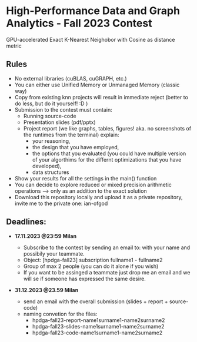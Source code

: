 # High-Performance Data and Graph Analytics - Fall 2023 Contest

GPU-accelerated Exact K-Nearest Neighobor with Cosine as distance metric


## Rules
- No external libraries (cuBLAS, cuGRAPH, etc.)
- You can either use Unified Memory or Unmanaged Memory (classic way)
- Copy from existing knn projects will result in immediate reject (better to do less, but do it yourself! :D )
- Submission to the contest must contain:
    - Running source-code
    - Presentation slides (pdf/pptx)
    - Project report (we like graphs, tables, figures! aka. no screenshots of the runtimes from the terminal) explain: 
        - your reasoning,
        - the design that you have employed,
        - the options that you evaluated (you could have multiple version of your algorthims for the differnt optimizations that you have developed),
        - data structures
- Show your results for all the settings in the main() function
- You can decide to explore reduced or mixed precision arithmetic operations --> only as an addition to the exact solution
- Download this repository locally and upload it as a private repository, invite me to the private one: ian-ofgod


## Deadlines:

- **17.11.2023 @23:59 Milan**
    - Subscribe to the contest by sending an email to: with your name and possibily your teammate. 
    - Object: [hpdga-fall23] subscription fullname1 - fullname2
    - Group of max 2 people (you can do it alone if you wish)
    - If you want to be assinged a teammate just drop me an email and we will se if someone has expressed the same desire. 

- **31.12.2023 @23.59 Milan**
    - send an email with the overall submission (slides + report + source-code)
    - naming convetion for the files:
        - hpdga-fall23-report-name1surname1-name2surname2
        - hpdga-fall23-slides-name1surname1-name2surname2
        - hpdga-fall23-code-name1surname1-name2surname2



